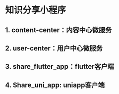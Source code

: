 # 知识分享小程序

## 1. content-center：内容中心微服务

## 2. user-center：用户中心微服务

## 3. share_flutter_app：flutter客户端

## 4. Share_uni_app: uniapp客户端





